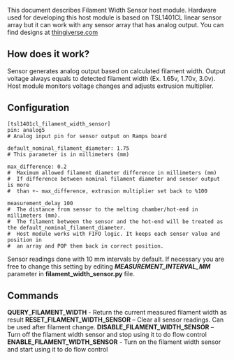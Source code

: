 This document describes Filament Width Sensor host module. Hardware used for
developing this host module is based on TSL1401CL linear sensor array but it can
work with any sensor array that has analog output. You can find designs at
[thingiverse.com](https://www.thingiverse.com/search?q=filament%20width%20sensor)

## How does it work?

Sensor generates analog output based on calculated filament width. Output
voltage always equals to detected filament width (Ex. 1.65v, 1.70v, 3.0v). Host
module monitors voltage changes and adjusts extrusion multiplier.

## Configuration

    [tsl1401cl_filament_width_sensor]
    pin: analog5
    # Analog input pin for sensor output on Ramps board
    
    default_nominal_filament_diameter: 1.75
    # This parameter is in millimeters (mm)
    
    max_difference: 0.2
    #  Maximum allowed filament diameter difference in millimeters (mm)
    #  If difference between nominal filament diameter and sensor output is more
    #  than +- max_difference, extrusion multiplier set back to %100
    
    measurement_delay 100
    #  The distance from sensor to the melting chamber/hot-end in millimeters (mm).
    #  The filament between the sensor and the hot-end will be treated as the default_nominal_filament_diameter.
    #  Host module works with FIFO logic. It keeps each sensor value and position in
    #  an array and POP them back in correct position.

Sensor readings done with 10 mm intervals by default. If necessary you are free
to change this setting by editing ***MEASUREMENT_INTERVAL_MM*** parameter in
**filament_width_sensor.py** file.

## Commands

**QUERY_FILAMENT_WIDTH** - Return the current measured filament width as result
**RESET_FILAMENT_WIDTH_SENSOR** – Clear all sensor readings. Can be used after
filament change. **DISABLE_FILAMENT_WIDTH_SENSOR** – Turn off the filament width
sensor and stop using it to do flow control **ENABLE_FILAMENT_WIDTH_SENSOR** -
Turn on the filament width sensor and start using it to do flow control
